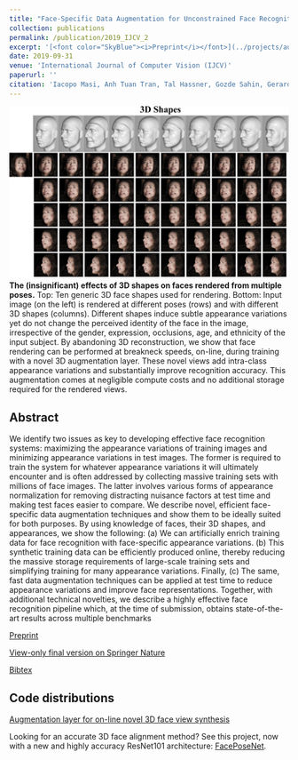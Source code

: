 ```yaml
---
title: "Face-Specific Data Augmentation for Unconstrained Face Recognition"
collection: publications
permalink: /publication/2019_IJCV_2
excerpt: '[<font color="SkyBlue"><i>Preprint</i></font>](../projects/augmented_faces/Masietal_IJCV2019.pdf)'
date: 2019-09-31
venue: 'International Journal of Computer Vision (IJCV)'
paperurl: ''
citation: 'Iacopo Masi, Anh Tuan Tran, Tal Hassner, Gozde Sahin, Gerard Medioni. <i>Face-Specific Data Augmentation for Unconstrained Face Recognition.</i> International Journal of Computer Vision (IJCV). 2019 Jun 1; 127(6-7):642-67 <br/>'
---
```


<img src='../projects/augmented_faces/IJCV19teaser.png'><br/>
<b>The (insignificant) effects of 3D shapes on faces rendered from multiple poses.</b> Top: Ten generic 3D face shapes used for rendering. Bottom: Input image (on the left) is rendered at different poses (rows) and with different 3D shapes (columns). Different shapes induce subtle appearance variations yet do not change the perceived identity of the face in the image, irrespective of the gender, expression, occlusions, age, and ethnicity of the input subject. By abandoning 3D reconstruction, we show that face rendering can be performed at breakneck speeds, on-line, during training with a novel 3D augmentation layer. These novel views add intra-class appearance variations and substantially improve recognition accuracy. This augmentation comes at negligible compute costs and no additional storage required for the rendered views.



Abstract
------
We identify two issues as key to developing effective face recognition systems: maximizing the appearance variations of training images and minimizing appearance variations in test images. The former is required to train the system for whatever appearance variations it will ultimately encounter and is often addressed by collecting massive training sets with millions of face images. The latter involves various forms of appearance normalization for removing distracting
nuisance factors at test time and making test faces easier to compare. We describe novel, efficient face-specific data augmentation techniques and show them to be ideally suited for both purposes. By using knowledge of faces, their
3D shapes, and appearances, we show the following: (a) We can artificially enrich training data for face recognition with face-specific appearance variations. (b) This synthetic training data can be efficiently produced online, thereby reducing the massive storage requirements of large-scale training sets and simplifying training for many appearance variations. Finally, (c) The same, fast data augmentation techniques can be applied at test time to reduce appearance variations and improve face representations. Together, with additional technical novelties, we describe a highly effective face recognition pipeline which, at the time of submission, obtains state-of-the-art results across multiple benchmarks



[Preprint](../projects/augmented_faces/Masietal_IJCV2019.pdf)

[View-only final version on Springer Nature](https://rdcu.be/bukiP)

[Bibtex](../projects/augmented_faces/BibTeXIJCV19.txt)


Code distributions
------
[Augmentation layer for on-line novel 3D face view synthesis](https://github.com/iacopomasi/face_specific_augm/tree/master/cow_data_layer)

Looking for an accurate 3D face alignment method? See this project, now with a new and highly accuracy ResNet101 architecture:
[FacePoseNet](https://github.com/fengju514/Face-Pose-Net).  
